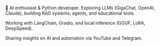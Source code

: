 🤖 AI enthusiast & Python developer. Exploring LLMs (GigaChat, OpenAI, Claude), building RAG systems, agents, and educational tools. 

Working with LangChain, Gradio, and local inference (GGUF, LoRA, DeepSpeed). 

Sharing insights on AI and automation via YouTube and Telegram.

<!---
trashchenkov/trashchenkov is a ✨ special ✨ repository because its `README.md` (this file) appears on your GitHub profile.
You can click the Preview link to take a look at your changes.
--->
